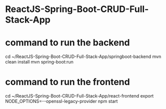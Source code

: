 # ReactJS-Spring-Boot-CRUD-Full-Stack-App 

# command to run the backend 
cd ~/ReactJS-Spring-Boot-CRUD-Full-Stack-App/springboot-backend
mvn clean install
mvn spring-boot:run

# command to run the frontend
cd ~/ReactJS-Spring-Boot-CRUD-Full-Stack-App/react-frontend
export NODE_OPTIONS=--openssl-legacy-provider
npm start
